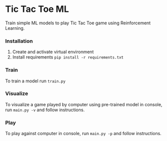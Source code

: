 # Tic Tac Toe ML
Train simple ML models to play Tic Tac Toe game using Reinforcement Learning.

### Installation
1. Create and activate virtual environment
2. Install requirements ```pip install -r requirements.txt```

### Train
To train a model run ```train.py```

### Visualize
To visualize a game played by computer using pre-trained model in console, run ```main.py -v``` and follow instructions.

### Play
To play against computer in console, run ```main.py -p``` and follow instructions.